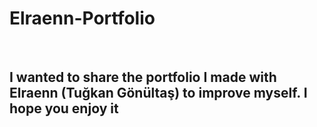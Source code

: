# Elraenn-Portfolio
<br>
<h2>I wanted to share the portfolio I made with Elraenn (Tuğkan Gönültaş) to improve myself. I hope you enjoy it</h2>

